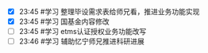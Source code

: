 
- [x] 23:45 #学习 整理毕设需求表给师兄看，推进业务功能实现
- [x] 23:45 #学习 国基金内容修改
- [ ] 23:45 #学习 etms认证授权业务功能改写
- [ ] 23:46 #学习 辅助忆宁师兄推进科研进展